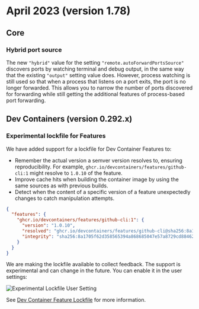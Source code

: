 # April 2023 (version 1.78)

## Core

### Hybrid port source

The new `"hybrid"` value for the setting `"remote.autoForwardPortsSource"` discovers ports by watching terminal and debug output, in the same way that the existing `"output"` setting value does. However, process watching is still used so that when a process that listens on a port exits, the port is no longer forwarded. This allows you to narrow the number of ports discovered for forwarding while still getting the additional features of process-based port forwarding.

## Dev Containers (version 0.292.x)

### Experimental lockfile for Features

We have added support for a lockfile for Dev Container Features to:

* Remember the actual version a semver version resolves to, ensuring reproducibility. For example, `ghcr.io/devcontainers/features/github-cli:1` might resolve to `1.0.10` of the feature.
* Improve cache hits when building the container image by using the same sources as with previous builds.
* Detect when the content of a specific version of a feature unexpectedly changes to catch manipulation attempts.

```json
{
  "features": {
    "ghcr.io/devcontainers/features/github-cli:1": {
      "version": "1.0.10",
      "resolved": "ghcr.io/devcontainers/features/github-cli@sha256:8a1705f62d358565394a868685047e57a8729cd88462a665967bea79a550b7c7",
      "integrity": "sha256:8a1705f62d358565394a868685047e57a8729cd88462a665967bea79a550b7c7"
    }
  }
}
```

We are making the lockfile available to collect feedback. The support is experimental and can change in the future. You can enable it in the user settings:

![Experimental Lockfile User Setting](images/1_78/devcontainers-lockfile.png)

See [Dev Container Feature Lockfile](https://github.com/devcontainers/spec/blob/main/proposals/devcontainer-lockfile.md) for more information.
